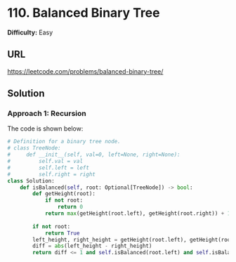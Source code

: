 # 110. Balanced Binary Tree

**Difficulty:** Easy

## URL

https://leetcode.com/problems/balanced-binary-tree/

## Solution

### Approach 1: Recursion

The code is shown below:

```python
# Definition for a binary tree node.
# class TreeNode:
#     def __init__(self, val=0, left=None, right=None):
#         self.val = val
#         self.left = left
#         self.right = right
class Solution:
    def isBalanced(self, root: Optional[TreeNode]) -> bool:
        def getHeight(root):
            if not root:
                return 0
            return max(getHeight(root.left), getHeight(root.right)) + 1
        
        if not root:
            return True
        left_height, right_height = getHeight(root.left), getHeight(root.right)
        diff = abs(left_height - right_height)
        return diff <= 1 and self.isBalanced(root.left) and self.isBalanced(root.right)
```
